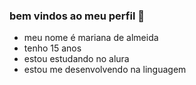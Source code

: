 ### bem vindos ao meu perfil 🖤

- meu nome é mariana de almeida
- tenho 15 anos
- estou estudando no alura
- estou me desenvolvendo na linguagem
